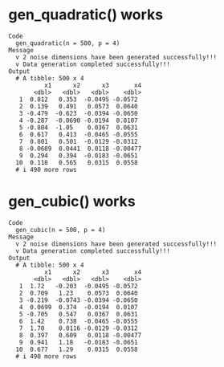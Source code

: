 # gen_quadratic() works

    Code
      gen_quadratic(n = 500, p = 4)
    Message
      v 2 noise dimensions have been generated successfully!!!
      v Data generation completed successfully!!!
    Output
      # A tibble: 500 x 4
              x1      x2      x3       x4
           <dbl>   <dbl>   <dbl>    <dbl>
       1  0.812   0.353  -0.0495 -0.0572 
       2  0.139   0.491   0.0573  0.0640 
       3 -0.479  -0.623  -0.0394 -0.0650 
       4 -0.287  -0.0690 -0.0194  0.0107 
       5 -0.804  -1.05    0.0367  0.0631 
       6  0.617   0.413  -0.0465 -0.0555 
       7  0.801   0.501  -0.0129 -0.0312 
       8 -0.0689  0.0441  0.0118 -0.00477
       9  0.294   0.394  -0.0183 -0.0651 
      10  0.118   0.565   0.0315  0.0558 
      # i 490 more rows

# gen_cubic() works

    Code
      gen_cubic(n = 500, p = 4)
    Message
      v 2 noise dimensions have been generated successfully!!!
      v Data generation completed successfully!!!
    Output
      # A tibble: 500 x 4
              x1      x2      x3       x4
           <dbl>   <dbl>   <dbl>    <dbl>
       1  1.72   -0.203  -0.0495 -0.0572 
       2  0.709   1.23    0.0573  0.0640 
       3 -0.219  -0.0743 -0.0394 -0.0650 
       4  0.0699  0.374  -0.0194  0.0107 
       5 -0.705   0.547   0.0367  0.0631 
       6  1.42    0.738  -0.0465 -0.0555 
       7  1.70    0.0116 -0.0129 -0.0312 
       8  0.397   0.609   0.0118 -0.00477
       9  0.941   1.18   -0.0183 -0.0651 
      10  0.677   1.29    0.0315  0.0558 
      # i 490 more rows

